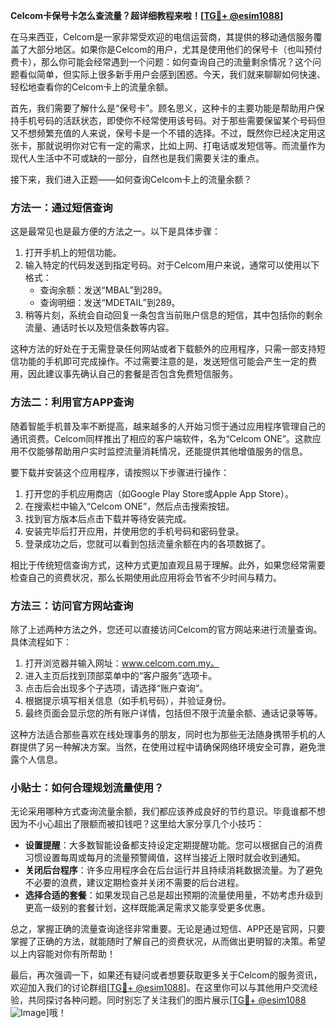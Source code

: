 **Celcom卡保号卡怎么查流量？超详细教程来啦！[[TG💪+ @esim1088](https://t.me/s/esim1088)]**

在马来西亚，Celcom是一家非常受欢迎的电信运营商，其提供的移动通信服务覆盖了大部分地区。如果你是Celcom的用户，尤其是使用他们的保号卡（也叫预付费卡），那么你可能会经常遇到一个问题：如何查询自己的流量剩余情况？这个问题看似简单，但实际上很多新手用户会感到困惑。今天，我们就来聊聊如何快速、轻松地查看你的Celcom卡上的流量余额。

首先，我们需要了解什么是“保号卡”。顾名思义，这种卡的主要功能是帮助用户保持手机号码的活跃状态，即使你不经常使用该号码。对于那些需要保留某个号码但又不想频繁充值的人来说，保号卡是一个不错的选择。不过，既然你已经决定用这张卡，那就说明你对它有一定的需求，比如上网、打电话或发短信等。而流量作为现代人生活中不可或缺的一部分，自然也是我们需要关注的重点。

接下来，我们进入正题——如何查询Celcom卡上的流量余额？

### 方法一：通过短信查询

这是最常见也是最方便的方法之一。以下是具体步骤：

1. 打开手机上的短信功能。
2. 输入特定的代码发送到指定号码。对于Celcom用户来说，通常可以使用以下格式：
   - 查询余额：发送“MBAL”到289。
   - 查询明细：发送“MDETAIL”到289。
3. 稍等片刻，系统会自动回复一条包含当前账户信息的短信，其中包括你的剩余流量、通话时长以及短信条数等内容。

这种方法的好处在于无需登录任何网站或者下载额外的应用程序，只需一部支持短信功能的手机即可完成操作。不过需要注意的是，发送短信可能会产生一定的费用，因此建议事先确认自己的套餐是否包含免费短信服务。

### 方法二：利用官方APP查询

随着智能手机普及率不断提高，越来越多的人开始习惯于通过应用程序管理自己的通讯资费。Celcom同样推出了相应的客户端软件，名为“Celcom ONE”。这款应用不仅能够帮助用户实时监控流量消耗情况，还能提供其他增值服务的信息。

要下载并安装这个应用程序，请按照以下步骤进行操作：

1. 打开您的手机应用商店（如Google Play Store或Apple App Store）。
2. 在搜索栏中输入“Celcom ONE”，然后点击搜索按钮。
3. 找到官方版本后点击下载并等待安装完成。
4. 安装完毕后打开应用，并使用您的手机号码和密码登录。
5. 登录成功之后，您就可以看到包括流量余额在内的各项数据了。

相比于传统短信查询方式，这种方式更加直观且易于理解。此外，如果您经常需要检查自己的资费状况，那么长期使用此应用将会节省不少时间与精力。

### 方法三：访问官方网站查询

除了上述两种方法之外，您还可以直接访问Celcom的官方网站来进行流量查询。具体流程如下：

1. 打开浏览器并输入网址：www.celcom.com.my。
2. 进入主页后找到顶部菜单中的“客户服务”选项卡。
3. 点击后会出现多个子选项，请选择“账户查询”。
4. 根据提示填写相关信息（如手机号码），并验证身份。
5. 最终页面会显示您的所有账户详情，包括但不限于流量余额、通话记录等等。

这种方法适合那些喜欢在线处理事务的朋友，同时也为那些无法随身携带手机的人群提供了另一种解决方案。当然，在使用过程中请确保网络环境安全可靠，避免泄露个人信息。

### 小贴士：如何合理规划流量使用？

无论采用哪种方式查询流量余额，我们都应该养成良好的节约意识。毕竟谁都不想因为不小心超出了限额而被扣钱吧？这里给大家分享几个小技巧：

- **设置提醒**：大多数智能设备都支持设定定期提醒功能。您可以根据自己的消费习惯设置每周或每月的流量预警阈值，这样当接近上限时就会收到通知。
- **关闭后台程序**：许多应用程序会在后台运行并且持续消耗数据流量。为了避免不必要的浪费，建议定期检查并关闭不需要的后台进程。
- **选择合适的套餐**：如果发现自己总是超出预期的流量使用量，不妨考虑升级到更高一级别的套餐计划，这样既能满足需求又能享受更多优惠。

总之，掌握正确的流量查询途径非常重要。无论是通过短信、APP还是官网，只要掌握了正确的方法，就能随时了解自己的资费状况，从而做出更明智的决策。希望以上内容能对你有所帮助！

最后，再次强调一下，如果还有疑问或者想要获取更多关于Celcom的服务资讯，欢迎加入我们的讨论群组[[TG💪+ @esim1088](https://t.me/s/esim1088)]。在这里你可以与其他用户交流经验，共同探讨各种问题。同时别忘了关注我们的图片展示[[TG💪+ @esim1088](https://t.me/s/esim1088) ![Image](https://i.postimg.cc/4NQfJmqS/Snipaste-2025-05-13-00-14-12.png)]哦！